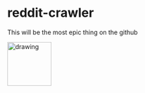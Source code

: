 # reddit-crawler
This will be the most epic thing on the github

<img src="https://images.emojiterra.com/google/android-10/512px/1f680.png" alt="drawing" width="100"/>
